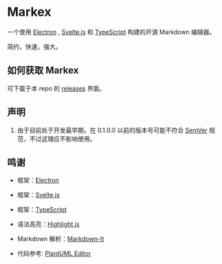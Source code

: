 # Markex

一个使用 [Electron](https://www.electronjs.org/zh/) , [Svelte.js](https://www.sveltejs.cn/) 和 [TypeScript](https://www.tslang.cn/) 构建的开源 Markdown 编辑器。

简约，快速，强大。

## 如何获取 Markex

可下载于本 repo 的 [releases](https://github.com/FogFoge/Markex/releases/) 界面。

## 声明

1. 由于目前处于开发最早期，在 0.1.0.0 以前的版本号可能不符合 [SemVer](https://semver.org/lang/zh-CN/) 规范，不过这理应不影响使用。

## 鸣谢

- 框架：[Electron](https://www.electronjs.org/zh/)

- 框架：[Svelte.js](https://www.sveltejs.cn/)

- 框架：[TypeScript](https://www.tslang.cn/)

- 语法高亮：[Highlight.js](https://highlightjs.org)

- Markdown 解析：[Markdown-It](https://github.com/markdown-it/markdown-it)

- 代码参考: [PlantUML Editor](https://github.com/Jakentop/plantuml-editor)
